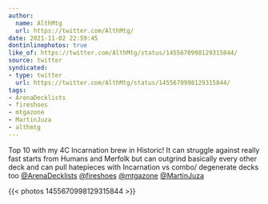 ```yaml
---
author:
  name: AlthMtg
  url: https://twitter.com/AlthMtg/
date: 2021-11-02 22:59:45
dontinlinephotos: true
like_of: https://twitter.com/AlthMtg/status/1455670998129315844/
source: twitter
syndicated:
- type: twitter
  url: https://twitter.com/AlthMtg/status/1455670998129315844/
tags:
- ArenaDecklists
- fireshoes
- mtgazone
- MartinJuza
- althmtg
---
```


Top 10 with my 4C Incarnation brew in Historic! It can struggle against really fast starts from Humans and Merfolk but can outgrind basically every other deck and can pull hatepieces with Incarnation vs combo/ degenerate decks too [@ArenaDecklists](https://twitter.com/ArenaDecklists/) [@fireshoes](https://twitter.com/fireshoes/) [@mtgazone](https://twitter.com/mtgazone/) [@MartinJuza](https://twitter.com/MartinJuza/) 

{{< photos 1455670998129315844 >}}